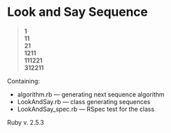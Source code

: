 # Look and Say Sequence

>**1**  
**11**  
**21**  
**1211**  
**111221**  
**312211**  

Containing:
* algorithm.rb — generating next sequence algorithm
* LookAndSay.rb — class generating sequences
* LookAndSay_spec.rb — RSpec test for the class

Ruby v. 2.5.3